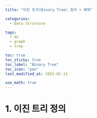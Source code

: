 ```yaml
---
title: "이진 트리(Binary Tree) 정리 + 예제"

categories:
  - Data Structure

tags:
  - ds
  - graph
  - tree

toc: true
toc_sticky: true
toc_label: "Binary Tree"
toc_icon: "pen"
last_modified_at: 2023-01-12

use_math: true
---
```




# 1. 이진 트리 정의
